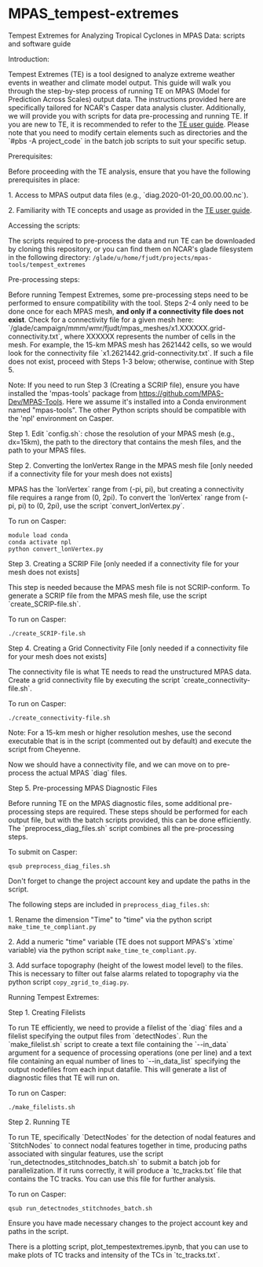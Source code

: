 # MPAS_tempest-extremes
Tempest Extremes for Analyzing Tropical Cyclones in MPAS Data: scripts and software guide 

Introduction:

Tempest Extremes (TE) is a tool designed to analyze extreme weather events in weather and climate model output. This guide will walk you through the step-by-step process of running TE on MPAS (Model for Prediction Across Scales) output data. The instructions provided here are specifically tailored for NCAR's Casper data analysis cluster. Additionally, we will provide you with scripts for data pre-processing and running TE. If you are new to TE, it is recommended to refer to the [TE user guide](https://climate.ucdavis.edu/tempestextremes.php). Please note that you need to modify certain elements such as directories and the \`#pbs -A project\_code\` in the batch job scripts to suit your specific setup.

Prerequisites:

Before proceeding with the TE analysis, ensure that you have the following prerequisites in place:

1\. Access to MPAS output data files (e.g., \`diag.2020-01-20\_00.00.00.nc\`).

2\. Familiarity with TE concepts and usage as provided in the [TE user guide](https://climate.ucdavis.edu/tempestextremes.php#DetectNodes).

Accessing the scripts:

The scripts required to pre-process the data and run TE can be downloaded by cloning this repository, or you can find them on NCAR's glade filesystem in the following directory: `/glade/u/home/fjudt/projects/mpas-tools/tempest_extremes`

Pre-processing steps:

Before running Tempest Extremes, some pre-processing steps need to be performed to ensure compatibility with the tool. Steps 2-4 only need to be done once for each MPAS mesh, **and only if a connectivity file does not exist**. Check for a connectivity file for a given mesh here: \`/glade/campaign/mmm/wmr/fjudt/mpas\_meshes/x1.XXXXXX.grid-connectivity.txt\`, where XXXXXX represents the number of cells in the mesh. For example, the 15-km MPAS mesh has 2621442 cells, so we would look for the connectivity file \`x1.2621442.grid-connectivity.txt\`. If such a file does not exist, proceed with Steps 1-3 below; otherwise, continue with Step 5.

Note: If you need to run Step 3 (Creating a SCRIP file), ensure you have installed the 'mpas-tools' package from <https://github.com/MPAS-Dev/MPAS-Tools>. Here we assume it's installed into a Conda environment named "mpas-tools". The other Python scripts should be compatible with the 'npl' environment on Casper.

Step 1. Edit \`config.sh\`: chose the resolution of your MPAS mesh (e.g., dx=15km), the path to the directory that contains the mesh files, and the path to your MPAS files.

Step 2. Converting the lonVertex Range in the MPAS mesh file [only needed if a connectivity file for your mesh does not exists]

MPAS has the \`lonVertex\` range from (-pi, pi), but creating a connectivity file requires a range from (0, 2pi). To convert the \`lonVertex\` range from (-pi, pi) to (0, 2pi), use the script \`convert\_lonVertex.py\`.

To run on Casper:

    module load conda
    conda activate npl
    python convert_lonVertex.py

Step 3. Creating a SCRIP File [only needed if a connectivity file for your mesh does not exists]

This step is needed because the MPAS mesh file is not SCRIP-conform. To generate a SCRIP file from the MPAS mesh file, use the script \`create\_SCRIP-file.sh\`. 

To run on Casper:

    ./create_SCRIP-file.sh

Step 4. Creating a Grid Connectivity File [only needed if a connectivity file for your mesh does not exists]

The connectivity file is what TE needs to read the unstructured MPAS data. Create a grid connectivity file by executing the script \`create\_connectivity-file.sh\`. 

To run on Casper:

    ./create_connectivity-file.sh

Note: For a 15-km mesh or higher resolution meshes, use the second executable that is in the script (commented out by default) and execute the script from Cheyenne.

Now we should have a connectivity file, and we can move on to pre-process the actual MPAS \`diag\` files.

Step 5. Pre-processing MPAS Diagnostic Files

Before running TE on the MPAS diagnostic files, some additional pre-processing steps are required. These steps should be performed for each output file, but with the batch scripts provided, this can be done efficiently. The \`preprocess\_diag\_files.sh\` script combines all the pre-processing steps.

To submit on Casper:

    qsub preprocess_diag_files.sh

Don't forget to change the project account key and update the paths in the script.

The following steps are included in `preprocess_diag_files.sh`:

1\. Rename the dimension "Time" to "time" via the python script `make_time_te_compliant.py`

2\. Add a numeric "time" variable (TE does not support MPAS's \`xtime\` variable) via the python script `make_time_te_compliant.py`.

3\. Add surface topography (height of the lowest model level) to the files. This is necessary to filter out false alarms related to topography via the python script `copy_zgrid_to_diag.py`.

Running Tempest Extremes:

Step 1. Creating Filelists

To run TE efficiently, we need to provide a filelist of the \`diag\` files and a filelist specifying the output files from \`detectNodes\`. Run the \`make\_filelist.sh\` script to create a text file containing the \`--in\_data\` argument for a sequence of processing operations (one per line) and a text file containing an equal number of lines to \`--in\_data\_list\` specifying the output nodefiles from each input datafile. This will generate a list of diagnostic files that TE will run on.

To run on Casper:

    ./make_filelists.sh

Step 2. Running TE

To run TE, specifically \`DetectNodes\` for the detection of nodal features and \`StitchNodes\` to connect nodal features together in time, producing paths associated with singular features, use the script \`run\_detectnodes\_stitchnodes\_batch.sh\` to submit a batch job for parallelization. If it runs correctly, it will produce a \`tc\_tracks.txt\` file that contains the TC tracks. You can use this file for further analysis.

To run on Casper:

    qsub run_detectnodes_stitchnodes_batch.sh

Ensure you have made necessary changes to the project account key and paths in the script.

There is a plotting script, plot_tempestextremes.ipynb, that you can use to make plots of TC tracks and intensity of the TCs in \`tc\_tracks.txt\`.
